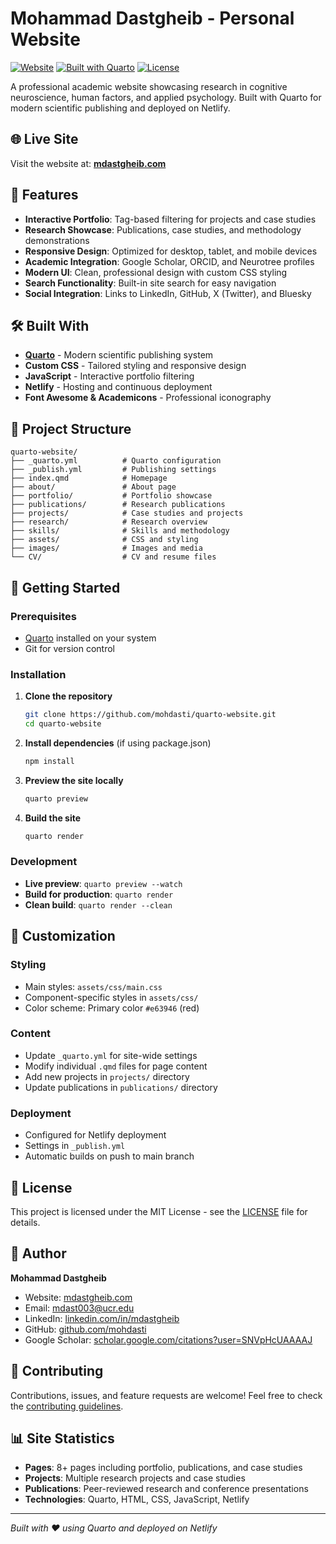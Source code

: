 # Mohammad Dastgheib - Personal Website

[![Website](https://img.shields.io/badge/Website-mdastgheib.com-e63946?style=flat-square)](https://mdastgheib.com)
[![Built with Quarto](https://img.shields.io/badge/Built%20with-Quarto-4B8BBE?style=flat-square)](https://quarto.org/)
[![License](https://img.shields.io/badge/License-MIT-blue.svg?style=flat-square)](LICENSE)

A professional academic website showcasing research in cognitive neuroscience, human factors, and applied psychology. Built with Quarto for modern scientific publishing and deployed on Netlify.

## 🌐 Live Site

Visit the website at: **[mdastgheib.com](https://mdastgheib.com)**

## 🚀 Features

- **Interactive Portfolio**: Tag-based filtering for projects and case studies
- **Research Showcase**: Publications, case studies, and methodology demonstrations
- **Responsive Design**: Optimized for desktop, tablet, and mobile devices
- **Academic Integration**: Google Scholar, ORCID, and Neurotree profiles
- **Modern UI**: Clean, professional design with custom CSS styling
- **Search Functionality**: Built-in site search for easy navigation
- **Social Integration**: Links to LinkedIn, GitHub, X (Twitter), and Bluesky

## 🛠️ Built With

- **[Quarto](https://quarto.org/)** - Modern scientific publishing system
- **Custom CSS** - Tailored styling and responsive design
- **JavaScript** - Interactive portfolio filtering
- **Netlify** - Hosting and continuous deployment
- **Font Awesome & Academicons** - Professional iconography

## 📁 Project Structure

```
quarto-website/
├── _quarto.yml          # Quarto configuration
├── _publish.yml         # Publishing settings
├── index.qmd            # Homepage
├── about/               # About page
├── portfolio/           # Portfolio showcase
├── publications/        # Research publications
├── projects/            # Case studies and projects
├── research/            # Research overview
├── skills/              # Skills and methodology
├── assets/              # CSS and styling
├── images/              # Images and media
└── CV/                  # CV and resume files
```

## 🚀 Getting Started

### Prerequisites

- [Quarto](https://quarto.org/docs/get-started/) installed on your system
- Git for version control

### Installation

1. **Clone the repository**
   ```bash
   git clone https://github.com/mohdasti/quarto-website.git
   cd quarto-website
   ```

2. **Install dependencies** (if using package.json)
   ```bash
   npm install
   ```

3. **Preview the site locally**
   ```bash
   quarto preview
   ```

4. **Build the site**
   ```bash
   quarto render
   ```

### Development

- **Live preview**: `quarto preview --watch`
- **Build for production**: `quarto render`
- **Clean build**: `quarto render --clean`

## 🎨 Customization

### Styling
- Main styles: `assets/css/main.css`
- Component-specific styles in `assets/css/`
- Color scheme: Primary color `#e63946` (red)

### Content
- Update `_quarto.yml` for site-wide settings
- Modify individual `.qmd` files for page content
- Add new projects in `projects/` directory
- Update publications in `publications/` directory

### Deployment
- Configured for Netlify deployment
- Settings in `_publish.yml`
- Automatic builds on push to main branch

## 📝 License

This project is licensed under the MIT License - see the [LICENSE](LICENSE) file for details.

## 👤 Author

**Mohammad Dastgheib**
- Website: [mdastgheib.com](https://mdastgheib.com)
- Email: mdast003@ucr.edu
- LinkedIn: [linkedin.com/in/mdastgheib](https://linkedin.com/in/mdastgheib)
- GitHub: [github.com/mohdasti](https://github.com/mohdasti)
- Google Scholar: [scholar.google.com/citations?user=SNVpHcUAAAAJ](https://scholar.google.com/citations?user=SNVpHcUAAAAJ)

## 🤝 Contributing

Contributions, issues, and feature requests are welcome! Feel free to check the [contributing guidelines](CONTRIBUTING.md).

## 📊 Site Statistics

- **Pages**: 8+ pages including portfolio, publications, and case studies
- **Projects**: Multiple research projects and case studies
- **Publications**: Peer-reviewed research and conference presentations
- **Technologies**: Quarto, HTML, CSS, JavaScript, Netlify

---

*Built with ❤️ using Quarto and deployed on Netlify*
